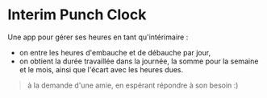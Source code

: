 # Interim Punch Clock

Une app pour gérer ses heures en tant qu'intérimaire : 
- on entre les heures d'embauche et de débauche par jour, 
- on obtient la durée travaillée dans la journée, la somme pour la semaine et le mois, ainsi que l'écart avec les heures dues.

> à la demande d'une amie, en espérant répondre à son besoin :)
